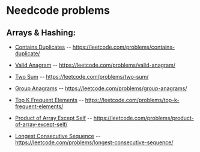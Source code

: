 # Needcode problems

## Arrays & Hashing:

-   [Contains Duplicates](Arrays_and_Hashing/containsDuplicate.js)
    -- https://leetcode.com/problems/contains-duplicate/

-   [Valid Anagram](Arrays_and_Hashing/validAnagram.js)
    -- https://leetcode.com/problems/valid-anagram/

-   [Two Sum](Arrays_and_Hashing/twoSum.js)
    -- https://leetcode.com/problems/two-sum/

-   [Group Anagrams](Arrays_and_Hashing/groupAnagrams.js)
    -- https://leetcode.com/problems/group-anagrams/

-   [Top K Frequent Elements](Arrays_and_Hashing/topKFrequentElements.js)
    -- https://leetcode.com/problems/top-k-frequent-elements/

-   [Product of Array Except Self](Arrays_and_Hashing/productOfArrayExceptSelf.js)
    -- https://leetcode.com/problems/product-of-array-except-self/

-   [Longest Consecutive Sequence](Arrays_and_Hashing/longestConsecutiveSequence.js)
    -- https://leetcode.com/problems/longest-consecutive-sequence/

